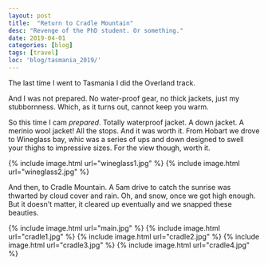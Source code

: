 ```yaml
---
layout: post
title:  "Return to Cradle Mountain"
desc: "Revenge of the PhD student. Or something."
date: 2019-04-01
categories: [blog]
tags: [travel]
loc: 'blog/tasmania_2019/'
---
```


The last time I went to Tasmania I did the Overland track. 

And I was not prepared. No water-proof gear, no thick jackets, just my stubbornness. Which, as it turns out, cannot keep you warm.

So this time I cam *prepared*. Totally waterproof jacket. A down jacket. A merinio wool jacket! All the stops. And it was worth it. From Hobart we drove to Wineglass bay, whic was a series of ups and down designed to swell your thighs to impressive sizes. For the view though, worth it.

{% include image.html url="wineglass1.jpg"  %}
{% include image.html url="wineglass2.jpg"  %}

And then, to Cradle Mountain. A 5am drive to catch the sunrise was thwarted by cloud cover and rain. Oh, and snow, once we got high enough. But it doesn't matter, it cleared up eventually and we snapped these beauties.

{% include image.html url="main.jpg"  %}
{% include image.html url="cradle1.jpg"  %}
{% include image.html url="cradle2.jpg"  %}
{% include image.html url="cradle3.jpg"  %}
{% include image.html url="cradle4.jpg"  %}

